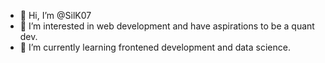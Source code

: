- 👋 Hi, I’m @SilK07
- 👀 I’m interested in web development and have aspirations to be a quant dev.
- 🌱 I’m currently learning frontened development and data science.
<!---
SilK07/SilK07 is a ✨ special ✨ repository because its `README.md` (this file) appears on your GitHub profile.
You can click the Preview link to take a look at your changes.
--->
